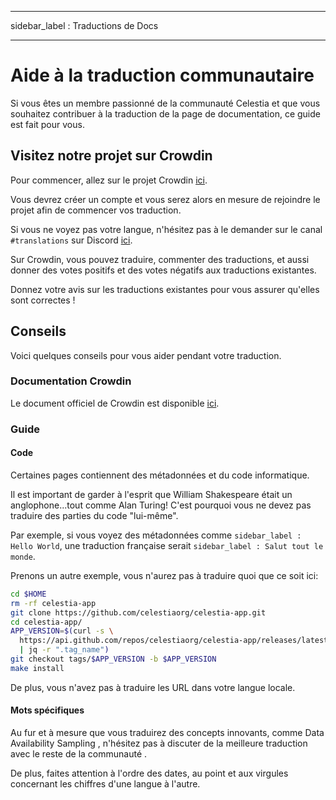 - - -
sidebar_label : Traductions de Docs
- - -

# Aide à la traduction communautaire

Si vous êtes un membre passionné de la communauté Celestia et que vous souhaitez contribuer à la traduction de la page de documentation, ce guide est fait pour vous.

## Visitez notre projet sur Crowdin

Pour commencer, allez sur le projet Crowdin [ici](https://crowdin.com/project/celestia-docs).

Vous devrez créer un compte et vous serez alors en mesure de rejoindre le projet afin de commencer vos traduction.

Si vous ne voyez pas votre langue, n'hésitez pas à le demander sur le canal `#translations` sur Discord [ici](https://discord.gg/celestiacommunity).

Sur Crowdin, vous pouvez traduire, commenter des traductions, et aussi donner des votes positifs et des votes négatifs aux traductions existantes.

Donnez votre avis sur les traductions existantes pour vous assurer qu'elles sont correctes !

## Conseils

Voici quelques conseils pour vous aider pendant votre traduction.

### Documentation Crowdin

Le document officiel de Crowdin est disponible [ici](https://support.crowdin.com/online-editor).

### Guide

#### Code

Certaines pages contiennent des métadonnées et du code informatique.

Il est important de garder à l'esprit que William Shakespeare était un anglophone...tout comme Alan Turing! C'est pourquoi vous ne devez pas traduire des parties du code "lui-même".

Par exemple, si vous voyez des métadonnées comme `sidebar_label : Hello World`, une traduction française serait `sidebar_label : Salut tout le monde`.

Prenons un autre exemple, vous n'aurez pas à traduire quoi que ce soit ici:

```sh
cd $HOME
rm -rf celestia-app
git clone https://github.com/celestiaorg/celestia-app.git
cd celestia-app/
APP_VERSION=$(curl -s \
  https://api.github.com/repos/celestiaorg/celestia-app/releases/latest \
  | jq -r ".tag_name")
git checkout tags/$APP_VERSION -b $APP_VERSION
make install
```

De plus, vous n'avez pas à traduire les URL dans votre langue locale.

#### Mots spécifiques

Au fur et à mesure que vous traduirez des concepts innovants, comme Data Availability Sampling , n'hésitez pas à discuter de la meilleure traduction avec le reste de la communauté .

De plus, faites attention à l'ordre des dates, au point et aux virgules concernant les chiffres d'une langue à l'autre.
